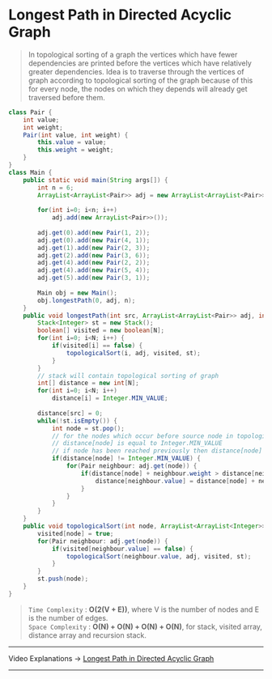# Longest Path in Directed Acyclic Graph
> In topological sorting of a graph the vertices which have fewer dependencies are printed before the vertices 
> which have relatively greater dependencies.
> Idea is to traverse through the vertices of graph according to topological sorting of the graph because of this for every
> node, the nodes on which they depends will already get traversed before them.
```java
class Pair {
    int value;
    int weight;
    Pair(int value, int weight) {
        this.value = value;
        this.weight = weight;
    }
}
class Main {
    public static void main(String args[]) {
        int n = 6;
        ArrayList<ArrayList<Pair>> adj = new ArrayList<ArrayList<Pair>>();
        
        for(int i=0; i<n; i++)
            adj.add(new ArrayList<Pair>>());
            
        adj.get(0).add(new Pair(1, 2));
        adj.get(0).add(new Pair(4, 1));
        adj.get(1).add(new Pair(2, 3));
        adj.get(2).add(new Pair(3, 6));
        adj.get(4).add(new Pair(2, 2));
        adj.get(4).add(new Pair(5, 4));
        adj.get(5).add(new Pair(3, 1));
        
        Main obj = new Main();
        obj.longestPath(0, adj, n);
    }
    public void longestPath(int src, ArrayList<ArrayList<Pair>> adj, int N) {
        Stack<Integer> st = new Stack();
        boolean[] visited = new boolean[N];
        for(int i=0; i<N; i++) {
            if(visited[i] == false) {
                topologicalSort(i, adj, visited, st);
            }
        }
        // stack will contain topological sorting of graph
        int[] distance = new int[N];
        for(int i=0; i<N; i++)
            distance[i] = Integer.MIN_VALUE;
        
        distance[src] = 0;
        while(!st.isEmpty()) {
            int node = st.pop();
            // for the nodes which occur before source node in topological order can not be reached therefore for them 
            // distance[node] is equal to Integer.MIN_VALUE
            // if node has been reached previously then distance[node] will not be equal to Integer.MIN_VALUE
            if(distance[node] != Integer.MIN_VALUE) {
                for(Pair neighbour: adj.get(node)) {
                    if(distance[node] + neighbour.weight > distance[neighbour.value]) {
                        distance[neighbour.value] = distance[node] + neighbour.weight;
                    }
                }
            }
        }
    }
    public void topologicalSort(int node, ArrayList<ArrayList<Integer>> adj, boolean visited[], Stack<Integer> st) {
        visited[node] = true;
        for(Pair neighbour: adj.get(node)) {
            if(visited[neighbour.value] == false) {
                topologicalSort(neighbour.value, adj, visited, st);
            }
        }
        st.push(node);
    }
}
```
> `Time Complexity` : **O(2(V + E))**, where V is the number of nodes and E is the number of edges.   
> `Space Complexity` : **O(N) + O(N) + O(N) + O(N)**, for stack, visited array, distance array and recursion stack.    
---
Video Explanations -> [Longest Path in Directed Acyclic Graph](https://www.youtube.com/watch?v=jdTnoCBSOVM)  
<hr>
